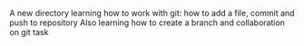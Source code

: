 A new directory
learning how to work with git: how to add a file, commit and push to repository
Also learning how to create a branch and collaboration on git task
